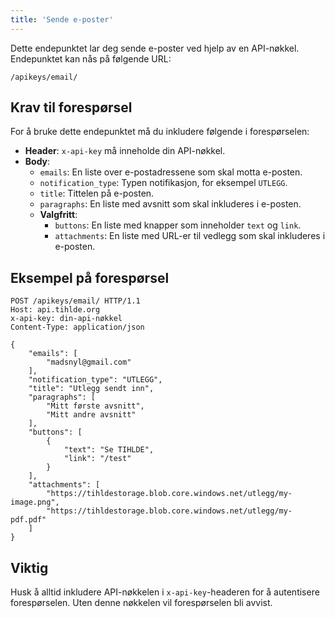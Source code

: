```yaml
---
title: 'Sende e-poster'
---
```


Dette endepunktet lar deg sende e-poster ved hjelp av en API-nøkkel. Endepunktet kan nås på følgende URL:

```
/apikeys/email/
```

## Krav til forespørsel

For å bruke dette endepunktet må du inkludere følgende i forespørselen:

- **Header**: `x-api-key` må inneholde din API-nøkkel.
- **Body**: 
    - `emails`: En liste over e-postadressene som skal motta e-posten.
    - `notification_type`: Typen notifikasjon, for eksempel `UTLEGG`.
    - `title`: Tittelen på e-posten.
    - `paragraphs`: En liste med avsnitt som skal inkluderes i e-posten.
    - **Valgfritt**:
        - `buttons`: En liste med knapper som inneholder `text` og `link`.
        - `attachments`: En liste med URL-er til vedlegg som skal inkluderes i e-posten.

## Eksempel på forespørsel

```http
POST /apikeys/email/ HTTP/1.1
Host: api.tihlde.org
x-api-key: din-api-nøkkel
Content-Type: application/json

{
    "emails": [
        "madsnyl@gmail.com"
    ],
    "notification_type": "UTLEGG",
    "title": "Utlegg sendt inn",
    "paragraphs": [
        "Mitt første avsnitt",
        "Mitt andre avsnitt"
    ],
    "buttons": [
        {
            "text": "Se TIHLDE",
            "link": "/test"
        }
    ],
    "attachments": [
        "https://tihldestorage.blob.core.windows.net/utlegg/my-image.png",
        "https://tihldestorage.blob.core.windows.net/utlegg/my-pdf.pdf"
    ]
}
```

## Viktig

Husk å alltid inkludere API-nøkkelen i `x-api-key`-headeren for å autentisere forespørselen. Uten denne nøkkelen vil forespørselen bli avvist.